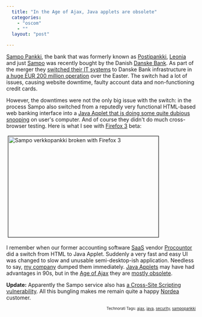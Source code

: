 ```yaml
---
  title: "In the Age of Ajax, Java applets are obsolete"
  categories: 
    - "oscom"
    - ""
  layout: "post"

---
```

<p>
<a href="http://suomi.sampopankki.fi/">Sampo Pankki</a>, the bank that was formerly known as <a href="http://fi.wikipedia.org/wiki/Postipankki">Postipankki</a>, <a href="http://fi.wikipedia.org/wiki/Leonia">Leonia</a> and just <a href="http://fi.wikipedia.org/wiki/Sampo_Pankki">Sampo</a> was recently bought by the Danish <a href="http://www.danskebank.com/en-uk/Pages/default.aspx">Danske Bank</a>. As part of the merger they <a href="http://www.reuters.com/article/rbssFinancialServicesAndRealEstateNews/idUSL2568442120080325">switched their IT systems</a> to Danske Bank infrastructure in <a href="http://www.hs.fi/english/article/Serious+problems+with+launch+of+new+online+service+of+Sampo+Bank/1135235064450">a huge EUR 200 million operation</a> over the Easter. The switch had a lot of issues, causing website downtime, faulty account data and non-functioning credit cards.
</p><p>
However, the downtimes were not the only big issue with the switch: in the process Sampo also switched from a reputedly very functional HTML-based web banking interface into a <a href="http://kks.cabal.fi/SampoApplet">Java Applet that is doing some quite dubious snooping</a> on user's computer. And of course they didn't do much cross-browser testing. Here is what I see with <a href="http://wiki.mozilla.org/Firefox3">Firefox 3</a> beta:
</p><p>
<a href="http://bergie.iki.fi/midcom-serveattachmentguid-137585cefb3f11dca9e04756dff26cc46cc4/sampo-verkkopankki-firefox3.png"><img src="http://bergie.iki.fi/midcom-serveattachmentguid-58104c78fb3f11dcb70f6bc4097a77677767/sampo-verkkopankki-firefox3-tm.jpg" height="268" width="400" border="1" hspace="4" vspace="4" alt="Sampo verkkopankki broken with Firefox 3" title="Sampo verkkopankki broken with Firefox 3" /></a>
</p><p>
I remember when our former accounting software <a href="http://en.wikipedia.org/wiki/Software_as_a_service">SaaS</a> vendor <a href="http://www.procountor.com/">Procountor</a> did a switch from HTML to Java Applet. Suddenly a very fast and easy UI was changed to slow and unusable semi-desktop-ish application. Needless to say, <a href="http://nemein.com/en/">my company</a> dumped them immediately. <a href="http://en.wikipedia.org/wiki/Java_applet">Java Applets</a> may have had advantages in 90s, but in the <a href="http://arstechnica.com/news.ars/post/20050808-5183.html">Age of Ajax</a> they are <a href="http://blog.beplacid.net/2007/09/03/why-java-is-obsolete/">mostly obsolete</a>.
</p><p>
<strong>Update:</strong> Apparently the Sampo service also has <a href="http://www.digitoday.fi/tietoturva/2008/03/26/rss/20088576/66">a Cross-Site Scripting vulnerability</a>. All this bungling makes me remain quite a happy <a href="http://www.nordea.fi">Nordea</a> customer.
</p>
<p style="text-align:right;font-size:10px;">Technorati Tags: <a href="http://www.technorati.com/tag/ajax">ajax</a>, <a href="http://www.technorati.com/tag/java">java</a>, <a href="http://www.technorati.com/tag/security">security</a>, <a href="http://www.technorati.com/tag/sampopankki">sampopankki</a></p>